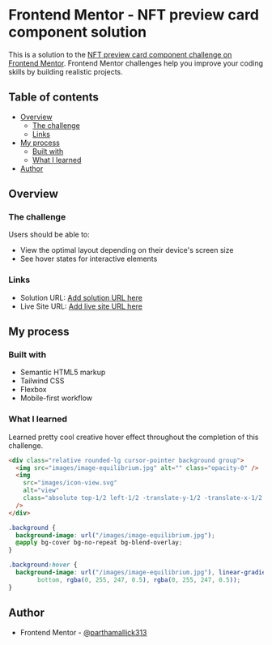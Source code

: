 # Frontend Mentor - NFT preview card component solution

This is a solution to the [NFT preview card component challenge on Frontend Mentor](https://www.frontendmentor.io/challenges/nft-preview-card-component-SbdUL_w0U). Frontend Mentor challenges help you improve your coding skills by building realistic projects.

## Table of contents

- [Overview](#overview)
  - [The challenge](#the-challenge)
  - [Links](#links)
- [My process](#my-process)
  - [Built with](#built-with)
  - [What I learned](#what-i-learned)
- [Author](#author)

## Overview

### The challenge

Users should be able to:

- View the optimal layout depending on their device's screen size
- See hover states for interactive elements

### Links

- Solution URL: [Add solution URL here](https://your-solution-url.com)
- Live Site URL: [Add live site URL here](https://your-live-site-url.com)

## My process

### Built with

- Semantic HTML5 markup
- Tailwind CSS
- Flexbox
- Mobile-first workflow

### What I learned

Learned pretty cool creative hover effect throughout the completion of this challenge.

```html
<div class="relative rounded-lg cursor-pointer background group">
  <img src="images/image-equilibrium.jpg" alt="" class="opacity-0" />
  <img
    src="images/icon-view.svg"
    alt="view"
    class="absolute top-1/2 left-1/2 -translate-y-1/2 -translate-x-1/2 w-10 hidden group-hover:block"
  />
</div>
```

```css
.background {
  background-image: url("/images/image-equilibrium.jpg");
  @apply bg-cover bg-no-repeat bg-blend-overlay;
}

.background:hover {
  background-image: url("/images/image-equilibrium.jpg"), linear-gradient(to
        bottom, rgba(0, 255, 247, 0.5), rgba(0, 255, 247, 0.5));
}
```

## Author

- Frontend Mentor - [@parthamallick313](https://www.frontendmentor.io/profile/parthamallick313)
